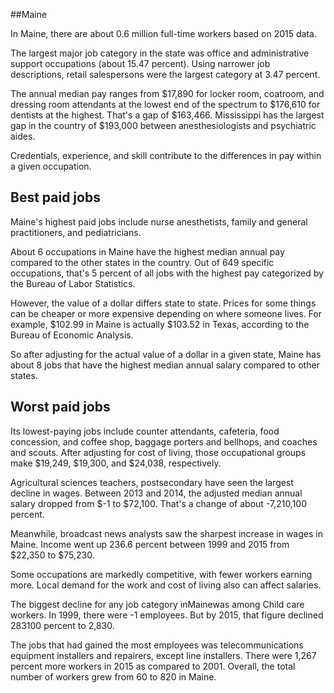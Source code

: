 

##Maine

In Maine, there are about 0.6 million full-time workers based on 2015 data.

The largest major job category in the state was office and administrative support occupations (about 15.47 percent). Using narrower job descriptions, retail salespersons were the largest category at 3.47 percent.
               
The annual median pay ranges from $17,890 for locker room, coatroom, and dressing room attendants at the lowest end of the spectrum to  $176,610 for dentists at the highest. That's a gap of $163,466. Mississippi has the largest gap in the country of $193,000 between anesthesiologists and psychiatric aides.
          
Credentials, experience, and skill contribute to the differences in pay within a given occupation.

## Best paid jobs
Maine's highest paid jobs include <span class='occ_title_em'>nurse anesthetists, family and general practitioners</span>, and <span class='occ_title_em'>pediatricians</span>.
               
About 6 occupations in Maine have the highest median annual pay compared to the other states in the country. Out of 649 specific occupations, that's 5 percent of all jobs with the highest pay categorized by the Bureau of Labor Statistics.
               
However, the value of a dollar differs state to state. Prices for some things can be cheaper or more expensive depending on where someone lives. For example, $102.99 in Maine is actually $103.52 in Texas, according to the Bureau of Economic Analysis.
               
So after adjusting for the actual value of a dollar in a given state, Maine has about 8 jobs that have the highest median annual salary compared to other states.
               
## Worst paid jobs

Its lowest-paying jobs include <span class='occ_title_em'>counter attendants, cafeteria, food concession, and coffee shop</span>, <span class='occ_title_em'>baggage porters and bellhops</span>, and <span class='occ_title_em'>coaches and scouts</span>. After adjusting for cost of living, those occupational groups make $19,249,  $19,300, and  $24,038, respectively.
               
<span class='occ_title_em'>Agricultural sciences teachers, postsecondary</span> have seen the largest decline in wages. Between 2013 and 2014, the adjusted median annual salary dropped from $-1 to $72,100. That's a change of about -7,210,100 percent.
               
Meanwhile, <span class='occ_title_em'>broadcast news analysts</span> saw the sharpest increase in wages in Maine. Income went up 236.6 percent between 1999 and 2015 from $22,350 to $75,230.

Some occupations are markedly competitive, with fewer workers earning more. Local demand for the work and cost of living also can affect salaries.

            
The biggest decline for any job category inMainewas among <span class='occ_title_em'>Child care workers</span>. In 1999, there were -1 employees. But by 2015, that figure declined 283100 percent to 2,830. 
               
The jobs that had gained the most employees was telecommunications equipment installers and repairers, except line installers. There were 1,267 percent more workers in 2015 as compared to 2001. Overall, the total number of workers grew from 60 to 820 in Maine.
